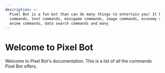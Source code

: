 ```yaml
---
description: >-
  Pixel Bot is a fun bot than can do many things to entertain you! It has meme
  commands, text commands, minigame commands, image commands, economy commands,
  anime commands, data search commands and many
---
```


# Welcome to Pixel Bot

Welcome to Pixel Bot's documentation. This is a list of all the commands Pixel Bot offers.
